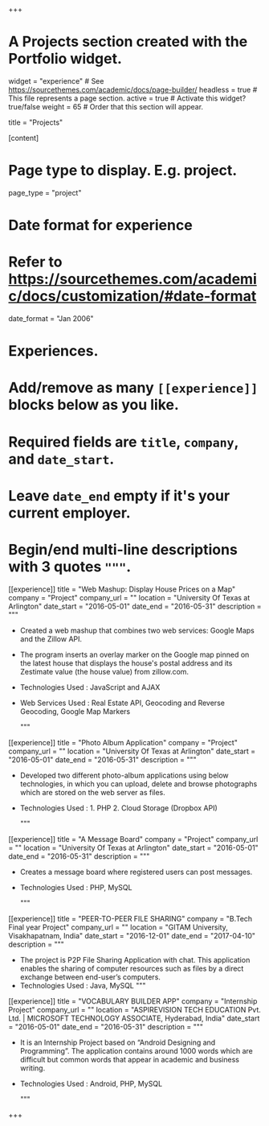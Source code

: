 +++
# A Projects section created with the Portfolio widget.
widget = "experience"  # See https://sourcethemes.com/academic/docs/page-builder/
headless = true  # This file represents a page section.
active = true  # Activate this widget? true/false
weight = 65  # Order that this section will appear.

title = "Projects"


[content]

  # Page type to display. E.g. project.
  page_type = "project"

# Date format for experience

#   Refer to https://sourcethemes.com/academic/docs/customization/#date-format

date_format = "Jan 2006"

# Experiences.

#   Add/remove as many `[[experience]]` blocks below as you like.

#   Required fields are `title`, `company`, and `date_start`.

#   Leave `date_end` empty if it's your current employer.

#   Begin/end multi-line descriptions with 3 quotes `"""`.

[[experience]]
  title = "Web Mashup: Display House Prices on a Map"
  company = "Project"
  company_url = ""
  location = "University Of Texas at Arlington"
  date_start = "2016-05-01"
  date_end = "2016-05-31"
  description = """

  * Created a web mashup that combines two web services: Google Maps and the Zillow API.

  * The program inserts an overlay marker on the Google map pinned on the latest house that displays the house's postal address and its Zestimate value (the house value) from zillow.com. 

  * Technologies Used : JavaScript and AJAX

  * Web Services Used : Real Estate API, Geocoding and Reverse Geocoding, Google Map Markers

    """

[[experience]]
  title = "Photo Album Application"
  company = "Project"
  company_url = ""
  location = "University Of Texas at Arlington"
  date_start = "2016-05-01"
  date_end = "2016-05-31"
  description = """

  * Developed two different photo-album applications using below technologies, in which you can upload, delete and browse photographs which are stored on the web server as files.

  * Technologies Used : 1. PHP  2. Cloud Storage (Dropbox API)

    """

[[experience]]
  title = "A Message Board"
  company = "Project"
  company_url = ""
  location = "University Of Texas at Arlington"
  date_start = "2016-05-01"
  date_end = "2016-05-31"
  description = """

  * Creates a message board where registered users can post messages.

  * Technologies Used : PHP, MySQL

    """

[[experience]]
  title = "PEER-TO-PEER FILE SHARING"
  company = "B.Tech Final year Project"
  company_url = ""
  location = "GITAM University, Visakhapatnam, India"
  date_start = "2016-12-01"
  date_end = "2017-04-10"
  description = """  

  * The project is P2P File Sharing Application with chat. This application enables the sharing of computer resources such as files by a direct exchange between end-user’s computers.
  * Technologies Used : Java, MySQL
    """

[[experience]]
  title = "VOCABULARY BUILDER APP"
  company = "Internship Project"
  company_url = ""
  location = "ASPIREVISION TECH EDUCATION Pvt. Ltd. | MICROSOFT TECHNOLOGY ASSOCIATE, Hyderabad, India"
  date_start = "2016-05-01"
  date_end = "2016-05-31"
  description = """

  * It is an Internship Project based on “Android Designing and Programming”. The application contains around 1000 words which are difficult but common words that appear in academic and business writing.

  * Technologies Used : Android, PHP, MySQL
    
    """



+++

